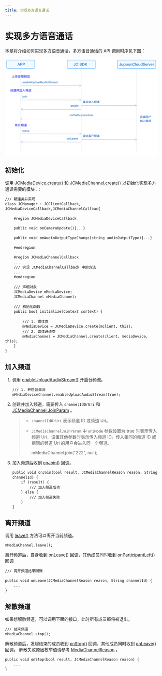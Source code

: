 ```yaml
---
title: 实现多方语音通话
---
```

# 实现多方语音通话

本章将介绍如何实现多方语音通话，多方语音通话的 API 调用时序见下图：

![../../../../\_images/multiaudioworkflow.png](../../../../_images/multiaudioworkflow.png)



## 初始化

调用
[JCMediaDevice.create()](https://developer.juphoon.com/portal/reference/V2.1/windows/html/cb59bc27-6528-9dbf-c996-de857096f847.htm)
和
[JCMediaChannel.create()](https://developer.juphoon.com/portal/reference/V2.1/windows/html/03ba7506-bd05-93a0-ddd6-605eea7c7ee6.htm)
以初始化实现多方通话需要的模块：:





    /// 新建类并实现
    class JCManager : JCClientCallback, JCMediaDeviceCallback,JCMediaChannelCallbac{
    
        #region JCMediaDeviceCallback
    
        public void onCameraUpdate(){...}
    
        public void onAudioOutputTypeChange(string audioOutputType){...}
    
        #endregion
    
        #region JCMediaChannelCallback
        ...
        /// 实现 JCMediaChannelCallback 中的方法
        ...
        #endregion
    
        /// 声明对象
        JCMediaDevice mMediaDevice;
        JCMediaChannel mMediaChannel;
    
        /// 初始化函数
        public bool initialize(Context context) {
    
            /// 1. 媒体类
            mMediaDevice = JCMediaDevice.create(mClient, this);
            /// 2. 媒体通道类
            mMediaChannel = JCMediaChannel.create(client, mediaDevice, this);
        }
    }









## 加入频道

1.  调用
    [enableUploadAudioStream()](https://developer.juphoon.com/portal/reference/V2.1/windows/html/70f2d136-ebf6-12fc-eb1e-2a90622caca7.htm)
    开启音频流。
    
    
    
    
    
        /// 1. 开启音频流
        mMediaDeviceChannel.enableUploadAudioStream(true);
    
    
    
    

2.  创建并加入频道，需要传入 `channelIdOrUri` 和
    [JCMediaChannel.JoinParam](https://developer.juphoon.com/portal/reference/V2.1/windows/html/af4ac634-bbe3-76e3-d1f8-120213ef2fff.htm)
    。
    
    > 
    > 
    > 
    > 
    >   - `channelIdOrUri` 表示频道 ID 或频道 Uri。
    > 
    >   - `JCMediaChannelJoinParam` 中 `uriMode` 参数设置为 true 时表示传入频道
    >     Uri，设置其他参数时表示传入频道 ID。传入相同的频道 ID 或相同的频道 Uri 的用户会进入同一个频道。
    > 
    > 
    > 
    > 
    > 
    >     mMediaChannel.join("222", null);
    > 
    > 
    > 
    > 
    > 
    > 

3.  加入频道后收到
    [onJoin()](https://developer.juphoon.com/portal/reference/V2.1/windows/html/535cbae7-841e-ca31-32ea-87c1a840eff1.htm)
    回调。
    
    
    
    
    
        public void onJoin(bool result, JCMediaChannelReason reason, String channelId) {
            if (result) {
                /// 加入频道成功
            } else {
                /// 加入频道失败
            }
        }
    
    
    
    





## 离开频道

调用
[leave()](https://developer.juphoon.com/portal/reference/V2.1/windows/html/7f034b94-15ee-8d49-48e3-905fff27f31f.htm)
方法可以离开当前频道。





    mMediaChannel.leave();





离开频道后，自身收到
[onLeave()](https://developer.juphoon.com/portal/reference/V2.1/windows/html/f356aba3-ebed-a72c-4e34-02a684925a15.htm)
回调，其他成员同时收到
[onParticipantLeft()](https://developer.juphoon.com/portal/reference/V2.1/windows/html/89a35b12-8c2c-247d-e90c-ebe04f3e4521.htm)
回调





    /// 离开频道结果回调
    
    public void onLeave(JCMediaChannelReason reason, String channelId) {
        ...
    }









## 解散频道

如果想解散频道，可以调用下面的接口，此时所有成员都将被退出。





    /// 结束频道
    mMediaChannel.stop();





解散频道后，发起结束的成员收到
[onStop()](https://developer.juphoon.com/portal/reference/V2.1/windows/html/d3732af7-2770-2d00-e4cb-e8f658da6c48.htm)
回调，其他成员同时收到
[onLeave()](https://developer.juphoon.com/portal/reference/V2.1/windows/html/f356aba3-ebed-a72c-4e34-02a684925a15.htm)
回调。 解散失败原因枚举值请参考
[MediaChannelReason](https://developer.juphoon.com/portal/reference/V2.1/windows/html/4481d778-9d4d-43fe-f94d-fdfa690dd939.htm)
。





    public void onStop(bool result, JCMediaChannelReason reason) {
        ...
    }


















